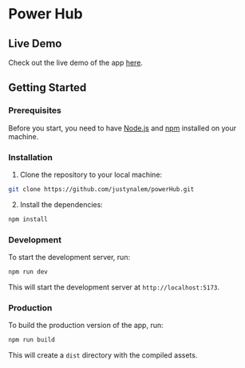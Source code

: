 # Power Hub

## Live Demo

Check out the live demo of the app [here](power-hub.netlify.app).

## Getting Started

### Prerequisites

Before you start, you need to have [Node.js](https://nodejs.org/) and [npm](https://www.npmjs.com/) installed on your machine.

### Installation

1. Clone the repository to your local machine:

```sh
git clone https://github.com/justynalem/powerHub.git
```

2. Install the dependencies:

```sh
npm install
```

### Development

To start the development server, run:

```sh
npm run dev
```

This will start the development server at `http://localhost:5173`.

### Production

To build the production version of the app, run:

```sh
npm run build
```

This will create a `dist` directory with the compiled assets.
